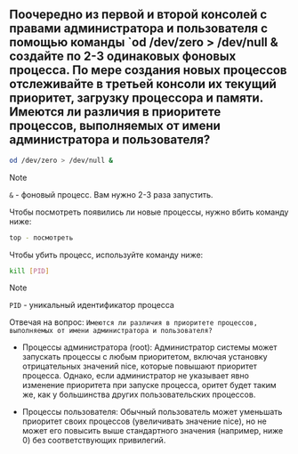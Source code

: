 ## Поочередно из первой и второй консолей с правами администратора и пользователя с помощью команды `od /dev/zero > /dev/null & создайте по 2-3 одинаковых фоновых процесса. По мере создания новых процессов отслеживайте в третьей консоли их текущий приоритет, загрузку процессора и памяти. Имеются ли различия в приоритете процессов, выполняемых от имени администратора и пользователя?

```bash
od /dev/zero > /dev/null &
```

> [!NOTE]
> `&` - фоновый процесс. Вам нужно 2-3 раза запустить. 

Чтобы посмотреть появились ли новые процессы, нужно вбить команду ниже: 

```bash
top - посмотреть
```

Чтобы убить процесс, используйте команду ниже: 

```bash
kill [PID]
```

> [!NOTE]
> `PID` - уникальный идентификатор процесса


Отвечая на вопрос: `Имеются ли различия в приоритете процессов, выполняемых от имени администратора и пользователя?`
	
- Процессы администратора (root): Администратор системы может запускать процессы с любым приоритетом, включая установку
отрицательных значений nice, которые повышают приоритет процесса.
Однако, если администратор не указывает явно изменение приоритета при запуске процесса, оритет будет таким же, 
как у большинства других пользовательских процессов.


- Процессы пользователя: Обычный пользователь может уменьшать приоритет своих процессов (увеличивать значение nice), 
но не может его повысить выше стандартного значения (например, ниже 0) без соответствующих привилегий.